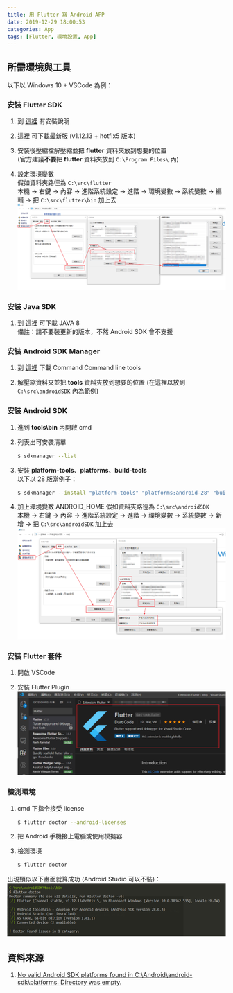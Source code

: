 ```yaml
---
title: 用 Flutter 寫 Android APP
date: 2019-12-29 18:00:53
categories: App
tags: [Flutter, 環境設置, App]
---
```


## 所需環境與工具

以下以 Windows 10 + VSCode 為例：

### 安裝 Flutter SDK

1. 到 [這裡](https://flutter.dev/docs/get-started/install/windows) 有安裝說明

2. [這裡](https://storage.googleapis.com/flutter_infra/releases/stable/windows/flutter_windows_v1.12.13+hotfix.5-stable.zip) 可下載最新版 (v1.12.13 + hotfix5 版本)

3. 安裝後壓縮檔解壓縮並把 **flutter** 資料夾放到想要的位置  
   (官方建議**不要**把 **flutter** 資料夾放到 ```C:\Program Files\``` 內)

4. 設定環境變數  
假如資料夾路徑為 ```C:\src\flutter```  
本機 -> 右鍵 -> 內容 -> 進階系統設定 -> 進階 -> 環境變數 -> 系統變數 -> 編輯 -> 把 ```C:\src\flutter\bin``` 加上去
![](./用-Flutter-寫-Android-APP/env_variable1.png)

### 安裝 Java SDK

1. 到 [這裡](https://www.oracle.com/technetwork/java/javase/downloads/jdk8-downloads-2133151.html) 可下載 JAVA 8  
備註：請不要裝更新的版本，不然 Android SDK 會不支援

### 安裝 Android SDK Manager

1. 到 [這裡](https://developer.android.com/studio/#command-tools) 下載 Command Command line tools

2. 解壓縮資料夾並把 **tools** 資料夾放到想要的位置
(在這裡以放到 ```C:\src\androidSDK``` 內為範例)

### 安裝 Android SDK

1. 進到 **tools\bin** 內開啟 cmd

2. 列表出可安裝清單

    ```bash
    $ sdkmanager --list
    ```

3. 安裝 **platform-tools**、**platforms**、**build-tools**  
以下以 28 版當例子：

    ```bash
    $ sdkmanager --install "platform-tools" "platforms;android-28" "build-tools;28.0.3"
    ```

4. 加上環境變數 ANDROID_HOME
假如資料夾路徑為 ```C:\src\androidSDK```  
本機 -> 右鍵 -> 內容 -> 進階系統設定 -> 進階 -> 環境變數 -> 系統變數 -> 新增 -> 把 ```C:\src\androidSDK``` 加上去
![](./用-Flutter-寫-Android-APP/env_variable2.png)

### 安裝 Flutter 套件

1. 開啟 VSCode

2. 安裝 Flutter Plugin
![](./用-Flutter-寫-Android-APP/flutter_plugin.png)

### 檢測環境

1. cmd 下指令接受 license

    ```bash
    $ flutter doctor --android-licenses
    ```

2. 把 Android 手機接上電腦或使用模擬器

3. 檢測環境

    ```bash
    $ flutter doctor
    ```

出現類似以下畫面就算成功 (Android Studio 可以不裝)：
![](./用-Flutter-寫-Android-APP/flutter_doctor.png)

## 資料來源

1. [No valid Android SDK platforms found in C:\Android\android-sdk\platforms. Directory was empty.](https://github.com/flutter/flutter/issues/25397#issuecomment-483945640)
